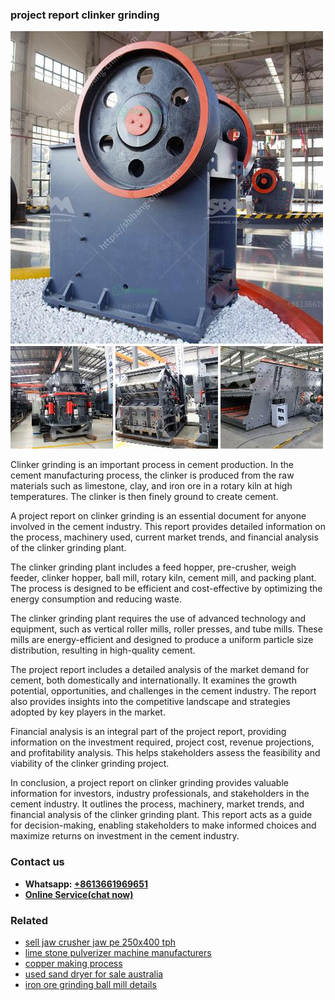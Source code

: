<h3>project report clinker grinding</h3><img src='1706773529.jpg' alt=''><p>Clinker grinding is an important process in cement production. In the cement manufacturing process, the clinker is produced from the raw materials such as limestone, clay, and iron ore in a rotary kiln at high temperatures. The clinker is then finely ground to create cement.</p><p>A project report on clinker grinding is an essential document for anyone involved in the cement industry. This report provides detailed information on the process, machinery used, current market trends, and financial analysis of the clinker grinding plant.</p><p>The clinker grinding plant includes a feed hopper, pre-crusher, weigh feeder, clinker hopper, ball mill, rotary kiln, cement mill, and packing plant. The process is designed to be efficient and cost-effective by optimizing the energy consumption and reducing waste.</p><p>The clinker grinding plant requires the use of advanced technology and equipment, such as vertical roller mills, roller presses, and tube mills. These mills are energy-efficient and designed to produce a uniform particle size distribution, resulting in high-quality cement.</p><p>The project report includes a detailed analysis of the market demand for cement, both domestically and internationally. It examines the growth potential, opportunities, and challenges in the cement industry. The report also provides insights into the competitive landscape and strategies adopted by key players in the market.</p><p>Financial analysis is an integral part of the project report, providing information on the investment required, project cost, revenue projections, and profitability analysis. This helps stakeholders assess the feasibility and viability of the clinker grinding project.</p><p>In conclusion, a project report on clinker grinding provides valuable information for investors, industry professionals, and stakeholders in the cement industry. It outlines the process, machinery, market trends, and financial analysis of the clinker grinding plant. This report acts as a guide for decision-making, enabling stakeholders to make informed choices and maximize returns on investment in the cement industry.</p><h3>Contact us</h3><ul><li><strong>Whatsapp:&nbsp;<a href="https://wa.me/8613661969651">+8613661969651</a></strong></li><li><a href="https://swt.shibang-china.com/?git&amp;zhl&amp;project report clinker grinding"><strong>Online Service(chat now)</strong></a></li></ul><h3>Related</h3><ul><li><a href='sell jaw crusher jaw pe 250x400 tph.md'>sell jaw crusher jaw pe 250x400 tph</a></li><li><a href='lime stone pulverizer machine manufacturers.md'>lime stone pulverizer machine manufacturers</a></li><li><a href='copper making process.md'>copper making process</a></li><li><a href='used sand dryer for sale australia.md'>used sand dryer for sale australia</a></li><li><a href='iron ore grinding ball mill details.md'>iron ore grinding ball mill details</a></li></ul>